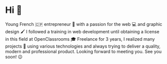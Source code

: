 # Hi 👋

Young French 🇨🇵 entrepreneur 🧔 with a passion for the web 💻 and graphic design 🖌️
I followed a training in web development until obtaining a license in this field at OpenClassrooms 🎓
Freelance for 3 years, I realized many projects 💼 using various technologies and always trying to deliver a quality, modern and professional product.
Looking forward to meeting you.
See you soon! 😉
